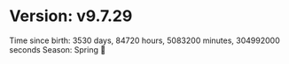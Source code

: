 # Version: v9.7.29
Time since birth: 3530 days, 84720 hours, 5083200 minutes, 304992000 seconds
Season: Spring 🌸
